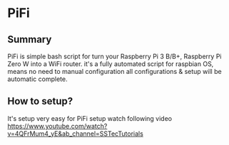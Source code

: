 # PiFi

## Summary

PiFi is simple bash script for turn your Raspberry Pi 3 B/B+, Raspberry Pi Zero W into a WiFi router. it's a fully automated script for raspbian OS, means no need to manual configuration all configurations & setup will be automatic complete.

## How to setup?

It's setup very easy for PiFi setup watch following video
https://www.youtube.com/watch?v=4QFrMum4_yE&ab_channel=SSTecTutorials
